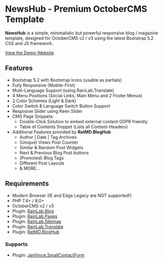 NewsHub - Premium OctoberCMS Template
=====================================

**NewsHub** is a simple, minimalistic but powerful responsive blog / magazine template, designed for 
OctoberCMS v2 / v3 using the latest Bootstrap 5.2 CSS and JS framework.

[View the Demo-Website](https://themes.rat.md/newshub)


Features
--------

- Bootstrap 5.2 with Bootstrap Icons (usable as partials)
- Fully Responsive (Mobile-First)
- Multi-Language Support (using RainLab.Translate)
- 4 Menu Positions (Social Links, Main Menu and 2 Footer Menus)
- 2 Color Schemes (Light & Dark)
- Color Switch & Language Switch Button Support
- Resposive Slider using Keen Slider
- CMS Page Snippets:
    - Double-Click Solution to embed external content GDPR friendly
    - Table of Contents Snippet (Lists all Content-Headers)
- Additional Features provided by **RatMD.BlogHub**
    - Author | Date | Tag Archives
    - (Unique) Views Post Counter
    - Similar & Random Post Widgets
    - Next & Previous Blog Post buttons
    - (Promoted) Blog Tags
    - Different Post Layouts
    - & MORE...


Requirements
------------

- Modern Browser (IE and Edge Legacy are NOT supported!)
- PHP 7.4+ / 8.0+
- OctoberCMS v2 / v3
- Plugin: [RainLab.Blog](https://octobercms.com/plugin/rainlab-blog)
- Plugin: [RainLab.Pages](https://octobercms.com/plugin/rainlab-pages)
- Plugin: [RainLab.Sitemap](https://octobercms.com/plugin/rainlab-sitemap)
- Plugin: [RainLab.Translate](https://octobercms.com/plugin/rainlab-translate)
- Plugin: [RatMD.BlogHub](https://octobercms.com/plugin/ratmd-bloghub)


### Supports

- Plugin: [JanVince.SmallContactForm](https://octobercms.com/plugin/janvince-smallcontactform)
